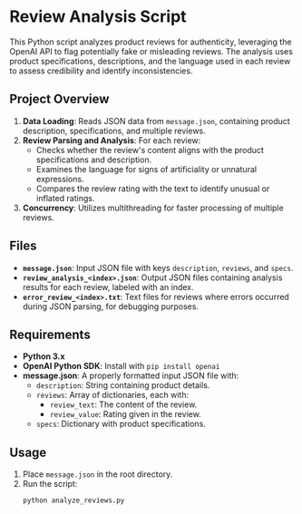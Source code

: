 # Review Analysis Script

This Python script analyzes product reviews for authenticity, leveraging the OpenAI API to flag potentially fake or misleading reviews. The analysis uses product specifications, descriptions, and the language used in each review to assess credibility and identify inconsistencies.

## Project Overview

1. **Data Loading**: Reads JSON data from `message.json`, containing product description, specifications, and multiple reviews.
2. **Review Parsing and Analysis**: For each review:
   - Checks whether the review's content aligns with the product specifications and description.
   - Examines the language for signs of artificiality or unnatural expressions.
   - Compares the review rating with the text to identify unusual or inflated ratings.
3. **Concurrency**: Utilizes multithreading for faster processing of multiple reviews.

## Files

- **`message.json`**: Input JSON file with keys `description`, `reviews`, and `specs`.
- **`review_analysis_<index>.json`**: Output JSON files containing analysis results for each review, labeled with an index.
- **`error_review_<index>.txt`**: Text files for reviews where errors occurred during JSON parsing, for debugging purposes.

## Requirements

- **Python 3.x**
- **OpenAI Python SDK**: Install with `pip install openai`
- **message.json**: A properly formatted input JSON file with:
  - `description`: String containing product details.
  - `reviews`: Array of dictionaries, each with:
    - `review_text`: The content of the review.
    - `review_value`: Rating given in the review.
  - `specs`: Dictionary with product specifications.

## Usage

1. Place `message.json` in the root directory.
2. Run the script:
   ```bash
   python analyze_reviews.py
